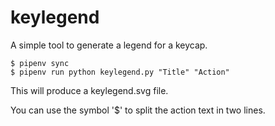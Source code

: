 # keylegend

A simple tool to generate a legend for a keycap.

```console
$ pipenv sync
$ pipenv run python keylegend.py "Title" "Action"
```

This will produce a keylegend.svg file.

You can use the symbol '$' to split the action text in two lines.
